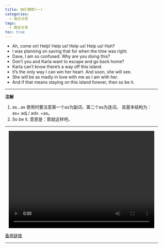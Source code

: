 ```yaml
---
title: 咱们裸熊(一)
categories:
  - 每日分享
tags:
  - 晚安分享
toc: true 
---
```



* Ah, come on! Help! Help us! Help us! Help us! Huh?
* I was planning on saving that for when the time was right.
* Dave, I am so confused. Why are you doing this?
* Don’t you and Karla want to escape and go back home?
* Karla can’t know there’s a way off this island.
* It’s the only way I can win her heart. And soon, she will see.
* She will be as madly in love with me as I am with her.
* And if that means staying on this island forever, then so be it.



---

**注解**
1. as…as 使用时要注意第一个as为副词，第二个as为连词。 其基本结构为：as+ adj./ adv. +as。
2. So be it. 意思是：那就这样吧。



---

<p style="text-align:center">
   <video width="480" height="320" controls>
       <source src="/video/17.mp4">
   </video>
</p>
 <p><a href="/video/17.mp4">备用链接</a></p>
 
---





